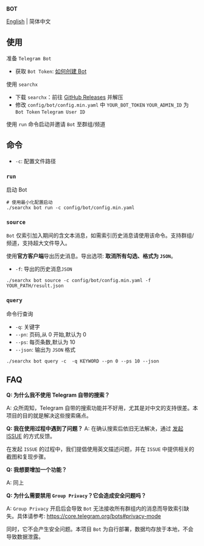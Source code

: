 **BOT**

[English](README.md) | 简体中文

## 使用

准备 `Telegram Bot`

- 获取 `Bot Token`: [如何创建 Bot](https://core.telegram.org/bots#6-botfather)

使用 `searchx`

- 下载 `searchx`：前往 [GitHub Releases](https://github.com/iyear/searchx/releases) 并解压
- 修改 `config/bot/config.min.yaml` 中 `YOUR_BOT_TOKEN` `YOUR_ADMIN_ID` 为 `Bot Token` `Telegram User ID`

使用 `run` 命令启动并邀请 `Bot` 至群组/频道

## 命令

- `-c`: 配置文件路径

### `run`

启动 Bot

```shell
# 使用最小化配置启动
./searchx bot run -c config/bot/config.min.yaml
```

### `source`

`Bot` 仅索引加入期间的含文本消息，如需索引历史消息请使用该命令。支持群组/频道，支持超大文件导入。

使用**官方客户端**导出历史消息。导出选项: **取消所有勾选、格式为 `JSON`**。

- `-f`: 导出的历史消息`JSON`

```shell
./searchx bot source -c config/bot/config.min.yaml -f YOUR_PATH/result.json
```

### `query`

命令行查询

- `-q`: 关键字
- `--pn`: 页码,从 0 开始,默认为 0
- `--ps`: 每页条数,默认为 10
- `--json`: 输出为 `JSON` 格式

```shell
./searchx bot query -c  -q KEYWORD --pn 0 --ps 10 --json
```

## FAQ

**Q: 为什么我不使用 Telegram 自带的搜索？**

A: 众所周知，Telegram 自带的搜索功能并不好用，尤其是对中文的支持很差。本项目的目的就是解决这些搜索痛点。

**Q: 我在使用过程中遇到了问题？**
A: 在确认搜索后依旧无法解决，通过 [发起 ISSUE](https://github.com/iyear/searchx/issues/new) 的方式反馈。

在发起 `ISSUE` 的过程中，我们提倡使用英文描述问题，并在 `ISSUE` 中提供相关的截图和复现步骤。

**Q: 我想要增加一个功能？**

A: 同上

**Q: 为什么需要禁用 `Group Privacy`？它会造成安全问题吗？**

A: `Group Privacy` 开启后会导致 `Bot`
无法接收所有群组内的消息而导致索引缺失。具体请参考: https://core.telegram.org/bots#privacy-mode

同时，它不会产生安全问题。本项目 `Bot` 为自行部署，数据均存放于本地，不会导致数据泄露。
